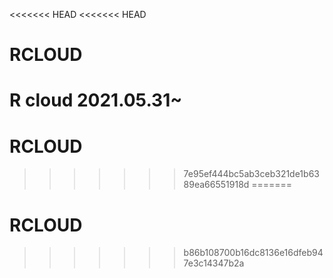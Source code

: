 <<<<<<< HEAD
<<<<<<< HEAD
# RCLOUD
R cloud 2021.05.31~
=======
# RCLOUD 
>>>>>>> 7e95ef444bc5ab3ceb321de1b6389ea66551918d
=======
# RCLOUD
>>>>>>> b86b108700b16dc8136e16dfeb947e3c14347b2a
